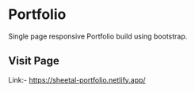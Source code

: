 # Portfolio

Single page responsive Portfolio build using bootstrap.

## Visit Page
Link:- https://sheetal-portfolio.netlify.app/
